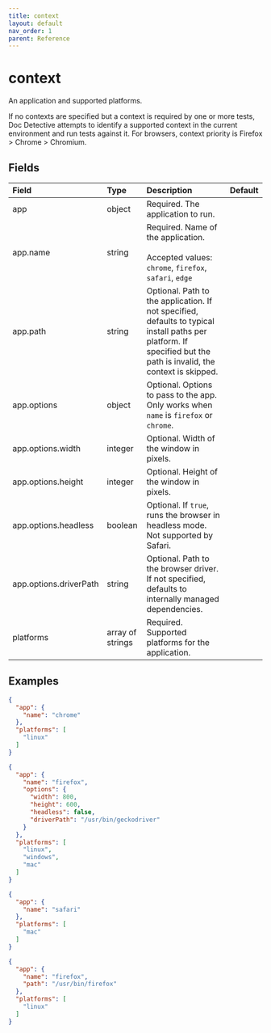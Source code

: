 ```yaml
---
title: context
layout: default
nav_order: 1
parent: Reference
---
```



# context




An application and supported platforms.

If no contexts are specified but a context is required by one or more tests, Doc Detective attempts to identify a supported context in the current environment and run tests against it. For browsers, context priority is Firefox > Chrome > Chromium.

## Fields

Field | Type | Description | Default
:-- | :-- | :-- | :--
app | object |  Required. The application to run. | 
app.name | string |  Required. Name of the application.<br/><br/>Accepted values: `chrome`, `firefox`, `safari`, `edge` | 
app.path | string |  Optional. Path to the application. If not specified, defaults to typical install paths per platform. If specified but the path is invalid, the context is skipped. | 
app.options | object |  Optional. Options to pass to the app. Only works when `name` is `firefox` or `chrome`. | 
app.options.width | integer |  Optional. Width of the window in pixels. | 
app.options.height | integer |  Optional. Height of the window in pixels. | 
app.options.headless | boolean |  Optional. If `true`, runs the browser in headless mode. Not supported by Safari. | 
app.options.driverPath | string |  Optional. Path to the browser driver. If not specified, defaults to internally managed dependencies. | 
platforms | array of strings |  Required. Supported platforms for the application. | 

## Examples

```json
{
  "app": {
    "name": "chrome"
  },
  "platforms": [
    "linux"
  ]
}
```

```json
{
  "app": {
    "name": "firefox",
    "options": {
      "width": 800,
      "height": 600,
      "headless": false,
      "driverPath": "/usr/bin/geckodriver"
    }
  },
  "platforms": [
    "linux",
    "windows",
    "mac"
  ]
}
```

```json
{
  "app": {
    "name": "safari"
  },
  "platforms": [
    "mac"
  ]
}
```

```json
{
  "app": {
    "name": "firefox",
    "path": "/usr/bin/firefox"
  },
  "platforms": [
    "linux"
  ]
}
```
